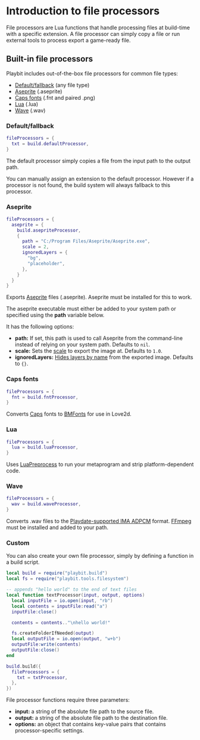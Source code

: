 # Introduction to file processors
File processors are Lua functions that handle processing files at build-time with a specific extension. A file processor can simply copy a file or run external tools to process export a game-ready file.

## Built-in file processors

Playbit includes out-of-the-box file processors for common file types:

- [Default/fallback](#defaultfallback) (any file type)
- [Aseprite](#aseprite) (.aseprite)
- [Caps fonts](#caps-fonts) (.fnt and paired .png)
- [Lua](#lua) (.lua)
- [Wave](#wave) (.wav)

### Default/fallback
```lua
fileProcessors = {
  txt = build.defaultProcessor,
}
```

The default processor simply copies a file from the input path to the output path.

You can manually assign an extension to the default processor. However if a processor is not found, the build system will always fallback to this processor.

### Aseprite
```lua
fileProcessors = {
  aseprite = {
    build.asepriteProcessor,
    {
      path = "C:/Program Files/Aseprite/Aseprite.exe",
      scale = 2,
      ignoredLayers = {
        "bg",
        "placeholder",
      },
    }
  }
}
```

Exports [Aseprite](https://www.aseprite.org/) files (.aseprite). Aseprite must be installed for this to work. 

The aseprite executable must either be added to your system path or specified using the **path** variable below.

It has the following options:
- **path:** If set, this path is used to call Aseprite from the command-line instead of relying on your system path. Defaults to `nil`.
- **scale:** Sets the [scale](https://www.aseprite.org/docs/cli/#scale) to export the image at. Defaults to `1.0`.
- **ignoredLayers:** [Hides layers by name](https://www.aseprite.org/docs/cli/#ignore-layer) from the exported image. Defaults to `{}`.

### Caps fonts
```lua
fileProcessors = {
  fnt = build.fntProcessor,
}
```

Converts [Caps](https://play.date/caps/) fonts to [BMFonts](https://www.angelcode.com/products/bmfont/) for use in Love2d.

### Lua
```lua
fileProcessors = {
  lua = build.luaProcessor,
}
```

Uses [LuaPreprocess](https://github.com/ReFreezed/LuaPreprocess) to run your metaprogram and strip platform-dependent code.

### Wave
```lua
fileProcessors = {
  wav = build.waveProcessor,
}
```

Converts .wav files to the [Playdate-supported IMA ADPCM](https://sdk.play.date/1.11.1/Inside%20Playdate.html#M-sound) format. [FFmpeg](https://www.ffmpeg.org/) must be installed and added to your path.

### Custom

You can also create your own file processor, simply by defining a function in a build script.

```lua
local build = require("playbit.build")
local fs = require("playbit.tools.filesystem")

-- appends "hello world" to the end of text files
local function textProcessor(input, output, options)
  local inputFile = io.open(input, "rb")
  local contents = inputFile:read("a")
  inputFile:close()

  contents = contents.."\nhello world!"

  fs.createFolderIfNeeded(output)
  local outputFile = io.open(output, "w+b")
  outputFile:write(contents)
  outputFile:close()
end

build.build({ 
  fileProcessors = {
    txt = txtProcessor,
  },
})
```

File processor functions require three parameters:
- **input:** a string of the absolute file path to the source file.
- **output:** a string of the absolute file path to the destination file.
- **options:** an object that contains key-value pairs that contains processor-specific settings.

